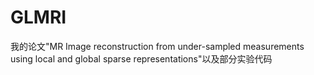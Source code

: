 # GLMRI
我的论文"MR Image reconstruction from under-sampled measurements using local and global sparse
representations"以及部分实验代码
